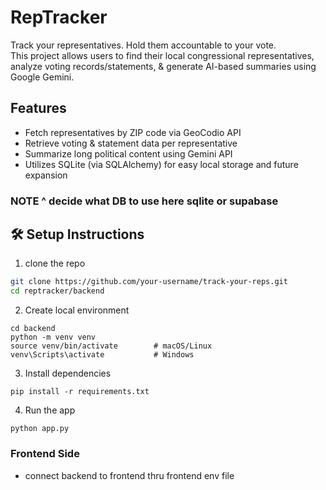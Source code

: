 # RepTracker
Track your representatives. Hold them accountable to your vote.  
This project allows users to find their local congressional representatives, analyze voting records/statements, & generate AI-based summaries using Google Gemini.

## Features

- Fetch representatives by ZIP code via GeoCodio API
- Retrieve voting & statement data per representative
- Summarize long political content using Gemini API
- Utilizes SQLite (via SQLAlchemy) for easy local storage and future expansion
### NOTE ^ decide what DB to use here sqlite or supabase

## 🛠️ Setup Instructions
1. clone the repo
```bash
git clone https://github.com/your-username/track-your-reps.git
cd reptracker/backend
```
2. Create local environment
```
cd backend
python -m venv venv
source venv/bin/activate        # macOS/Linux
venv\Scripts\activate           # Windows
```
3. Install dependencies
```
pip install -r requirements.txt
```
4. Run the app
```
python app.py
```
### Frontend Side
- connect backend to frontend thru frontend env file

